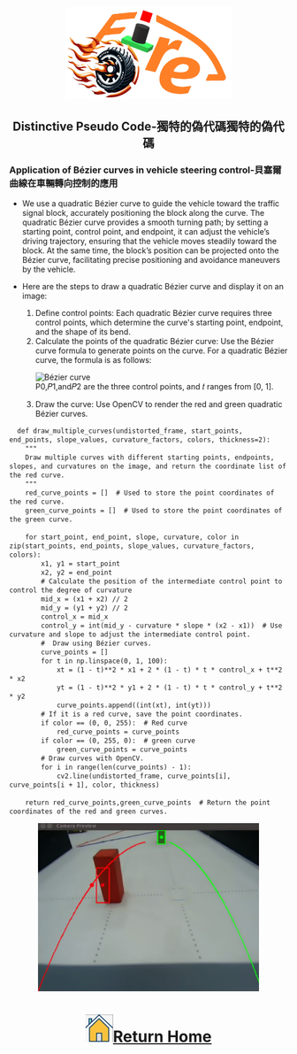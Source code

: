 <div align="center"><img src="../../other/img/logo.png" width="300" alt=" logo"></div>

## <div align="center">Distinctive Pseudo Code-獨特的偽代碼獨特的偽代碼</div>
   ### Application of Bézier curves in vehicle steering control-貝塞爾曲線在車輛轉向控制的應用
   - We use a quadratic Bézier curve to guide the vehicle toward the traffic signal block, accurately positioning the block along the curve. The quadratic Bézier curve provides a smooth turning path; by setting a starting point, control point, and endpoint, it can adjust the vehicle’s driving trajectory, ensuring that the vehicle moves steadily toward the block. At the same time, the block’s position can be projected onto the Bézier curve, facilitating precise positioning and avoidance maneuvers by the vehicle.
   - Here are the steps to draw a quadratic Bézier curve and display it on an image:
    <ol>
    <li> Define control points: Each quadratic Bézier curve requires three control points, which determine the curve's starting point, endpoint, and the shape of its bend.</li>
    <li>Calculate the points of the quadratic Bézier curve: Use the Bézier curve formula to generate points on the curve. For a quadratic Bézier curve, the formula is as follows:</li>

      ![Bézier curve](./img/Bézier_curve.png) <br>
      P0,𝑃1,and𝑃2 are the three control points, and 𝑡 ranges from [0, 1].
    <li>Draw the curve: Use OpenCV to render the red and green quadratic Bézier curves.</li>
    </ol>

```
  def draw_multiple_curves(undistorted_frame, start_points, end_points, slope_values, curvature_factors, colors, thickness=2):
    """
    Draw multiple curves with different starting points, endpoints, slopes, and curvatures on the image, and return the coordinate list of the red curve.
    """
    red_curve_points = []  # Used to store the point coordinates of the red curve.
    green_curve_points = []  # Used to store the point coordinates of the green curve.

    for start_point, end_point, slope, curvature, color in zip(start_points, end_points, slope_values, curvature_factors, colors):
        x1, y1 = start_point
        x2, y2 = end_point
        # Calculate the position of the intermediate control point to control the degree of curvature
        mid_x = (x1 + x2) // 2
        mid_y = (y1 + y2) // 2
        control_x = mid_x
        control_y = int(mid_y - curvature * slope * (x2 - x1))  # Use curvature and slope to adjust the intermediate control point.
        #  Draw using Bézier curves.
        curve_points = []
        for t in np.linspace(0, 1, 100):
            xt = (1 - t)**2 * x1 + 2 * (1 - t) * t * control_x + t**2 * x2
            yt = (1 - t)**2 * y1 + 2 * (1 - t) * t * control_y + t**2 * y2
            curve_points.append((int(xt), int(yt)))
        # If it is a red curve, save the point coordinates.
        if color == (0, 0, 255):  # Red curve
            red_curve_points = curve_points
        if color == (0, 255, 0):  # green curve
            green_curve_points = curve_points
        # Draw curves with OpenCV.
        for i in range(len(curve_points) - 1):
            cv2.line(undistorted_frame, curve_points[i], curve_points[i + 1], color, thickness)

    return red_curve_points,green_curve_points  # Return the point coordinates of the red and green curves.
```
<div align="center" ><img src="../../src/Steering_Control/img/Detecting_nearby_obstacles.png" width="400" alt="Recognize the color of traffic signal blocks"></div>


# <div align="center">![HOME](../../other/img/home.png)[Return Home](../../)</div>  
